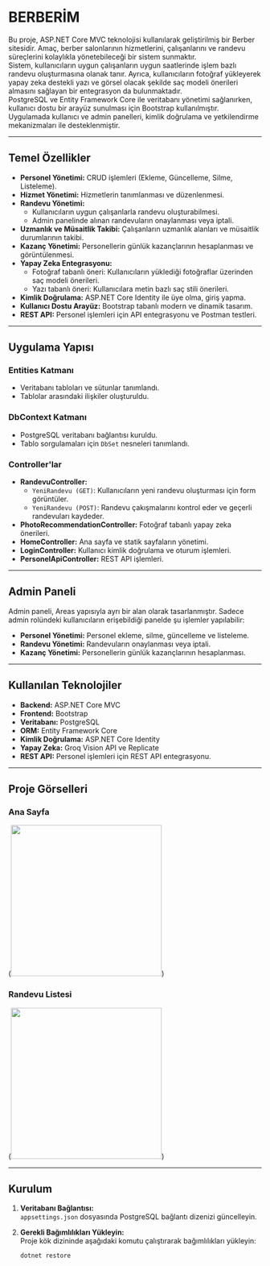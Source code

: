 # BERBERİM

Bu proje, ASP.NET Core MVC teknolojisi kullanılarak geliştirilmiş bir Berber sitesidir. Amaç, berber salonlarının hizmetlerini, çalışanlarını ve randevu süreçlerini kolaylıkla yönetebileceği bir sistem sunmaktır.  
Sistem, kullanıcıların uygun çalışanların uygun saatlerinde işlem bazlı randevu oluşturmasına olanak tanır. Ayrıca, kullanıcıların fotoğraf yükleyerek yapay zeka destekli yazı ve görsel olacak şekilde saç modeli önerileri almasını sağlayan bir entegrasyon da bulunmaktadır.  
PostgreSQL ve Entity Framework Core ile veritabanı yönetimi sağlanırken, kullanıcı dostu bir arayüz sunulması için Bootstrap kullanılmıştır. Uygulamada kullanıcı ve admin panelleri, kimlik doğrulama ve yetkilendirme mekanizmaları ile desteklenmiştir.

---

## Temel Özellikler

- **Personel Yönetimi:** CRUD işlemleri (Ekleme, Güncelleme, Silme, Listeleme).
- **Hizmet Yönetimi:** Hizmetlerin tanımlanması ve düzenlenmesi.
- **Randevu Yönetimi:**
  - Kullanıcıların uygun çalışanlarla randevu oluşturabilmesi.
  - Admin panelinde alınan randevuların onaylanması veya iptali.
- **Uzmanlık ve Müsaitlik Takibi:** Çalışanların uzmanlık alanları ve müsaitlik durumlarının takibi.
- **Kazanç Yönetimi:** Personellerin günlük kazançlarının hesaplanması ve görüntülenmesi.
- **Yapay Zeka Entegrasyonu:**
  - Fotoğraf tabanlı öneri: Kullanıcıların yüklediği fotoğraflar üzerinden saç modeli önerileri.
  - Yazı tabanlı öneri: Kullanıcılara metin bazlı saç stili önerileri.
- **Kimlik Doğrulama:** ASP.NET Core Identity ile üye olma, giriş yapma.
- **Kullanıcı Dostu Arayüz:** Bootstrap tabanlı modern ve dinamik tasarım.
- **REST API:** Personel işlemleri için API entegrasyonu ve Postman testleri.

---

## Uygulama Yapısı

### **Entities Katmanı**
- Veritabanı tabloları ve sütunlar tanımlandı.
- Tablolar arasındaki ilişkiler oluşturuldu.

### **DbContext Katmanı**
- PostgreSQL veritabanı bağlantısı kuruldu.
- Tablo sorgulamaları için `DbSet` nesneleri tanımlandı.

### **Controller'lar**
- **RandevuController:**
  - `YeniRandevu (GET)`: Kullanıcıların yeni randevu oluşturması için form görüntüler.
  - `YeniRandevu (POST)`: Randevu çakışmalarını kontrol eder ve geçerli randevuları kaydeder.
- **PhotoRecommendationController:** Fotoğraf tabanlı yapay zeka önerileri.
- **HomeController:** Ana sayfa ve statik sayfaların yönetimi.
- **LoginController:** Kullanıcı kimlik doğrulama ve oturum işlemleri.
- **PersonelApiController:** REST API işlemleri.

---

## Admin Paneli

Admin paneli, Areas yapısıyla ayrı bir alan olarak tasarlanmıştır. Sadece admin rolündeki kullanıcıların erişebildiği panelde şu işlemler yapılabilir:

- **Personel Yönetimi:** Personel ekleme, silme, güncelleme ve listeleme.
- **Randevu Yönetimi:** Randevuların onaylanması veya iptali.
- **Kazanç Yönetimi:** Personellerin günlük kazançlarının hesaplanması.


---

## Kullanılan Teknolojiler

- **Backend:** ASP.NET Core MVC
- **Frontend:** Bootstrap
- **Veritabanı:** PostgreSQL
- **ORM:** Entity Framework Core
- **Kimlik Doğrulama:** ASP.NET Core Identity
- **Yapay Zeka:** Groq Vision API ve Replicate 
- **REST API:** Personel işlemleri için REST API entegrasyonu.

---

## Proje Görselleri

### Ana Sayfa
(<img src="Berberim/wwwroot/images/anasayfa.png" alt="" width="300">)

### Randevu Listesi
(<img src="Berberim/wwwroot/images/randevu.png" alt="" width="300">)


---

## Kurulum

1. **Veritabanı Bağlantısı:**  
   `appsettings.json` dosyasında PostgreSQL bağlantı dizenizi güncelleyin.

2. **Gerekli Bağımlılıkları Yükleyin:**  
   Proje kök dizininde aşağıdaki komutu çalıştırarak bağımlılıkları yükleyin:  
   ```bash
   dotnet restore
